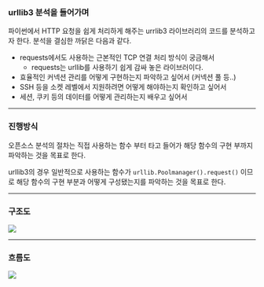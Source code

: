 ### urllib3 분석을 들어가며

파이썬에서 HTTP 요청을 쉽게 처리하게 해주는 urrlib3 라이브러리의 코드를 분석하고자 한다. 분석을 결심한 까닭은 다음과 같다.

* requests에서도 사용하는 근본적인 TCP 연결 처리 방식이 궁금해서
	* requests는 urllib를 사용하기 쉽게 감싸 놓은 라이브러이다.
* 효율적인 커넥션 관리를 어떻게 구현하는지 파악하고 싶어서 (커넥션 풀 등..)
* SSH 등을 소켓 레벨에서 지원하려면 어떻게 해야하는지 확인하고 싶어서
* 세션, 쿠키 등의 데이터를 어떻게 관리하는지 배우고 싶어서
___
### 진행방식

오픈소스 분석의 절차는 직접 사용하는 함수 부터 타고 들어가 해당 함수의 구현 부까지 파악하는 것을 목표로 한다. 

urllib3의 경우 일반적으로 사용하는 함수가 `urllib.Poolmanager().request()` 이므로 해당 함수의 구현 부분과 어떻게 구성됐는지를 파악하는 것을 목표로 한다.

___
### 구조도

![](https://my-study.s3.ap-northeast-2.amazonaws.com/Readme.md%20/%20REALTION.png)
___
### 흐름도

![](https://my-study.s3.ap-northeast-2.amazonaws.com/Readme.md%20/%20FLOW.png)
